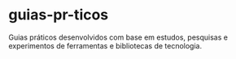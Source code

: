 # guias-pr-ticos
Guias práticos desenvolvidos com base em estudos, pesquisas e experimentos de ferramentas e bibliotecas de tecnologia.
